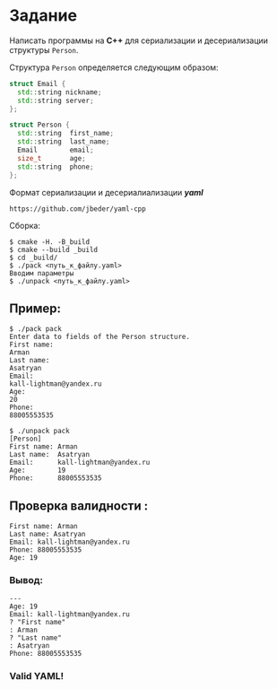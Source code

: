 # Задание

Написать программы на **C++** для сериализации и десериализации структуры `Person`.

Структура `Person` определяется следующим образом:

```cpp
struct Email {
  std::string nickname;
  std::string server;
};

struct Person {
  std::string  first_name;
  std::string  last_name;
  Email        email;
  size_t       age;
  std::string  phone;
};
```
Формат сериализации и десериалиализации ***yaml***

```ShellSession
https://github.com/jbeder/yaml-cpp
```
Сборка:
```
$ cmake -H. -B_build
$ cmake --build _build
$ cd _build/
$ ./pack <путь_к_файлу.yaml>
Вводим параметры
$ ./unpack <путь_к_файлу.yaml>
```

## Пример:
```
$ ./pack pack
Enter data to fields of the Person structure.
First name:
Arman
Last name:
Asatryan
Email:
kall-lightman@yandex.ru
Age:
20 
Phone:
88005553535

$ ./unpack pack
[Person]
First name: Arman
Last name:  Asatryan
Email:      kall-lightman@yandex.ru
Age:        19
Phone:      88005553535
```

## Проверка валидности :
```
First name: Arman
Last name: Asatryan
Email: kall-lightman@yandex.ru
Phone: 88005553535
Age: 19
```
### Вывод:
``` 
--- 
Age: 19
Email: kall-lightman@yandex.ru
? "First name"
: Arman
? "Last name"
: Asatryan
Phone: 88005553535
```
### Valid YAML!
